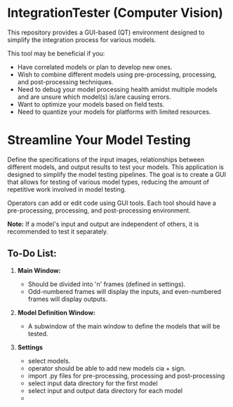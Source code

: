 # IntegrationTester (Computer Vision)

This repository provides a GUI-based (QT) environment designed to simplify the integration process for various models. 

This tool may be beneficial if you:

- Have correlated models or plan to develop new ones.
- Wish to combine different models using pre-processing, processing, and post-processing techniques.
- Need to debug your model processing health amidst multiple models and are unsure which model(s) is/are causing errors.
- Want to optimize your models based on field tests.
- Need to quantize your models for platforms with limited resources.

# Streamline Your Model Testing

Define the specifications of the input images, relationships between different models, and output results to test your models. This application is designed to simplify the model testing pipelines. The goal is to create a GUI that allows for testing of various model types, reducing the amount of repetitive work involved in model testing.

Operators can add or edit code using GUI tools. Each tool should have a pre-processing, processing, and post-processing environment.

**Note:** If a model's input and output are independent of others, it is recommended to test it separately.

## To-Do List:

1. **Main Window:** 
   - Should be divided into 'n' frames (defined in settings).
   - Odd-numbered frames will display the inputs, and even-numbered frames will display outputs.

2. **Model Definition Window:** 
   - A subwindow of the main window to define the models that will be tested.

3. **Settings**
   - select models.
   - operator should be able to add new models cia + sign.
   - import .py files for pre-processing, processing and post-processing
   - select input data directory for the first model
   - select input and output data directory for each model
   - 
